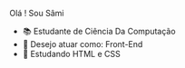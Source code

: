 Olá ! Sou Sâmi 


- 📚 Estudante de Ciência Da Computação
- 📌 Desejo atuar como: Front-End
- 🎒 Estudando HTML e CSS
